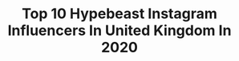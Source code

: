 ---
title: Top 10 Hypebeast Instagram Influencers In United Kingdom In 2020
description: >-
  Find top hypebeast Instagram influencers in United Kingdom in 2020. Most popular hashtags: #streetstyle #hypebeast #fashionvideo #outfitinspo.
platform: Instagram
profiles:
  - username: "shaycasanova"
    fullname: >-
      Genuine Still Exists.
    location: "United Kingdom"
    followers: 7401
    engagement: 627
    commentsToLikes: 0.041117
    id: ck6tyifpt3wyp0j71apu5ytmd
    verified: false
    hashtags: "#thestylistwhopaints, #athomewithdp"
  - username: "soslim.me"
    fullname: >-
      SoSlim.me  Fashion | Lifestyle
    location: "United Kingdom"
    followers: 10834
    engagement: 1243
    commentsToLikes: 0.101868
    id: ck0w3qyu3utfi0i19r6mrkj4u
    verified: false
    hashtags: "#fashionstore, #fashionvideo, #follow, #savage"
  - username: "jademacj"
    fullname: >-
      JADE| Fashion.Lifestyle.Shoes.
    location: "United Kingdom"
    followers: 6311
    engagement: 1094
    commentsToLikes: 0.088897
    id: ck5zsmip5ysc40i14spn21cu2
    verified: false
    hashtags: "#softtones, #lawcareer, #runstarhike, #virtualstylist"
  - username: "ninaaigbe_"
    fullname: >-
      Nina Aigbe
    location: "United Kingdom"
    followers: 8999
    engagement: 993
    commentsToLikes: 0.155694
    id: ck5c8gdqq9fb30i1189yvnkv4
    verified: false
    hashtags: "#stayhomeclub, #lookbooks, #streetstyle, #summertimefly"
  - username: "iamdanielesferlazzo"
    fullname: >-
      Daniele Sferlazzo 👽
    location: "United Kingdom"
    followers: 21587
    engagement: 749
    commentsToLikes: 0.594494
    id: ck0vy6dlf2g2a0i19l6atx9kv
    verified: false
    hashtags: "#mensstreetstyle, #kavlarjacket, #kevlar, #uniqlopants"
  - username: "jacobwithu"
    fullname: >-
      💗Fashion Blogger💗
    location: "United Kingdom"
    followers: 44675
    engagement: 216
    commentsToLikes: 0.062351
    id: ck0vzmll99uin0i19yrlj0ayx
    verified: false
    hashtags: "#louisvuittonbag, #stylinghacks, #diormens, #mensbag"
  - username: "sabalikma"
    fullname: >-
      Sabalikma
    location: "United Kingdom"
    followers: 2624
    engagement: 1927
    commentsToLikes: 0.100117
    id: ck6uesvyiswa30j71hj3pm74c
    verified: false
    hashtags: "#thankgod, #dior, #championsleague, #tunisianstyle"
  - username: "navkhuttan"
    fullname: >-
      Nav | Streetwear
    location: "United Kingdom"
    followers: 97035
    engagement: 436
    commentsToLikes: 0.026229
    id: ck5c4vlz627cl0i11jookgq4i
    verified: false
    hashtags: "#wdywt, #hypebeastkicks, #yeezyboost, #homelessfits"
  - username: "datcuteud"
    fullname: >-
      Cute UD ✩
    location: "United Kingdom"
    followers: 10372
    engagement: 969
    commentsToLikes: 0.151295
    id: ck5zs2lfnxpf50i14g8whux1f
    verified: false
    hashtags: "#nollywoodkids, #lollipop, #hustlerssquare, #trendkids"
  - username: "lukestradling"
    fullname: >-
      L U K E | S T R A D L I N G⚡️
    location: "United Kingdom"
    followers: 4887
    engagement: 1662
    commentsToLikes: 0.962226
    id: ck8swvdlefdnx0j786idm54dg
    verified: false
    hashtags: "#outfitchange, #gqmagazine, #fadedgang, #upyourgame"
---